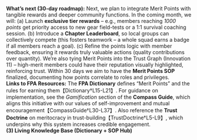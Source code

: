 **What’s next (30-day roadmap):** Next, we plan to integrate Merit Points with tangible rewards and deeper community functions. In the coming month, we will: (a) Launch **exclusive tier rewards** – e.g., members reaching _1000 points_ get priority access to new gear field-tests or a 1:1 survival coaching session. (b) Introduce a **Chapter Leaderboard**, so local groups can collectively compete (this fosters teamwork – a whole squad earns a badge if all members reach a goal). (c) Refine the points logic with member feedback, ensuring it rewards truly valuable actions (quality contributions over quantity). We’re also tying Merit Points into the Trust Graph (Innovation 11) – high-merit members could have their reputation visually highlighted, reinforcing trust. Within 30 days we aim to have the **Merit Points SOP** finalized, documenting how points correlate to roles and privileges.  
**Links to FPA Resources:** The **FPA Dictionary** defines “Merit Points” and the rules for earning them【Dictionary†L15-L21】. For guidance on implementation, see the _Gamification_ section of the **Compass Guide**, which aligns this initiative with our values of self-improvement and mutual encouragement【CompassGuide†L30-L37】. Also reference the **Trust Doctrine** on meritocracy in trust-building【TrustDoctrine†L5-L9】, which underpins why this system increases credible engagement.  
**(3) Living Knowledge Base (Dictionary + SOP Hub)**